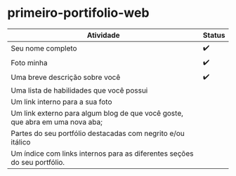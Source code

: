 # primeiro-portifolio-web

| Atividade  |  Status |
|---         | ---     |
| Seu nome completo  | :heavy_check_mark: |
| Foto minha | :heavy_check_mark: |
| Uma breve descrição sobre você | :heavy_check_mark: |
| Uma lista de habilidades que você possui |  |
| Um link interno para a sua foto |  |
| Um link externo para algum blog de que você goste, que abra em uma nova aba; |  |
| Partes do seu portfólio destacadas com negrito e/ou itálico |  |
| Um índice com links internos para as diferentes seções do seu portfólio. |  |